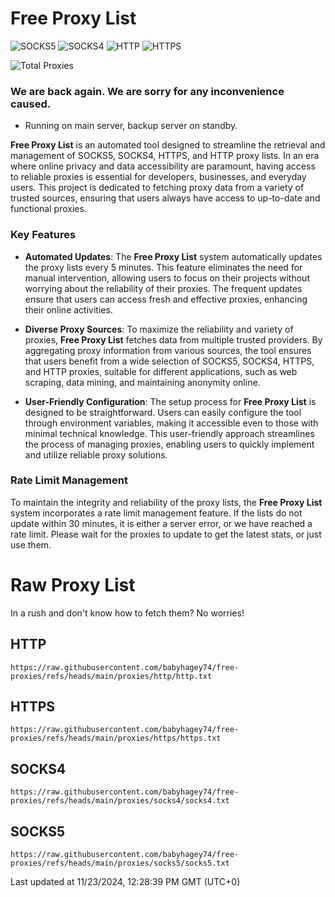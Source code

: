 # Free Proxy List

![SOCKS5](https://img.shields.io/badge/SOCKS5-20270-red) ![SOCKS4](https://img.shields.io/badge/SOCKS4-33782-orange) ![HTTP](https://img.shields.io/badge/HTTP-112062-yellow) ![HTTPS](https://img.shields.io/badge/HTTPS-9776-green)

![Total Proxies](https://img.shields.io/badge/Total-175890-blue)

### We are back again. We are sorry for any inconvenience caused.

- Running on main server, backup server on standby.

**Free Proxy List** is an automated tool designed to streamline the retrieval and management of SOCKS5, SOCKS4, HTTPS, and HTTP proxy lists. In an era where online privacy and data accessibility are paramount, having access to reliable proxies is essential for developers, businesses, and everyday users. This project is dedicated to fetching proxy data from a variety of trusted sources, ensuring that users always have access to up-to-date and functional proxies.

### Key Features

- **Automated Updates**: The **Free Proxy List** system automatically updates the proxy lists every 5 minutes. This feature eliminates the need for manual intervention, allowing users to focus on their projects without worrying about the reliability of their proxies. The frequent updates ensure that users can access fresh and effective proxies, enhancing their online activities.

- **Diverse Proxy Sources**: To maximize the reliability and variety of proxies, **Free Proxy List** fetches data from multiple trusted providers. By aggregating proxy information from various sources, the tool ensures that users benefit from a wide selection of SOCKS5, SOCKS4, HTTPS, and HTTP proxies, suitable for different applications, such as web scraping, data mining, and maintaining anonymity online.

- **User-Friendly Configuration**: The setup process for **Free Proxy List** is designed to be straightforward. Users can easily configure the tool through environment variables, making it accessible even to those with minimal technical knowledge. This user-friendly approach streamlines the process of managing proxies, enabling users to quickly implement and utilize reliable proxy solutions.

### Rate Limit Management

To maintain the integrity and reliability of the proxy lists, the **Free Proxy List** system incorporates a rate limit management feature. If the lists do not update within 30 minutes, it is either a server error, or we have reached a rate limit. Please wait for the proxies to update to get the latest stats, or just use them.

# Raw Proxy List
In a rush and don't know how to fetch them? No worries!

## **HTTP**
```
https://raw.githubusercontent.com/babyhagey74/free-proxies/refs/heads/main/proxies/http/http.txt
```
## **HTTPS**
```
https://raw.githubusercontent.com/babyhagey74/free-proxies/refs/heads/main/proxies/https/https.txt
```
## **SOCKS4**
```
https://raw.githubusercontent.com/babyhagey74/free-proxies/refs/heads/main/proxies/socks4/socks4.txt
```
## **SOCKS5**
```
https://raw.githubusercontent.com/babyhagey74/free-proxies/refs/heads/main/proxies/socks5/socks5.txt
```
Last updated at 11/23/2024, 12:28:39 PM GMT (UTC+0)
